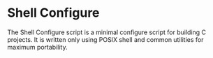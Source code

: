 Shell Configure
===============

The Shell Configure script is a minimal configure script for building C
projects. It is written only using POSIX shell and common utilities for
maximum portability.
